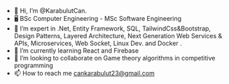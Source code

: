 - 👋 Hi, I’m @KarabulutCan.
- 🖥️ BSc Computer Engineering - MSc Software Engineering
- 👀 I’m expert in .Net, Entity Framework, SQL, TailwindCss&Bootstrap, Design Patterns, Layered Architecture, Next Generation Web Services & APIs, Microservices, Web Socket, Linux Dev. and Docker .
- 🌱 I’m currently learning React and Firebase
- 💞️ I’m looking to collaborate on Game theory algorithms in competitive programming
- 📫 How to reach me cankarabulut23@gmail.com

<!---
KarabulutCan/KarabulutCan is a ✨ special ✨ repository because its `README.md` (this file) appears on your GitHub profile.
You can click the Preview link to take a look at your changes.
--->
